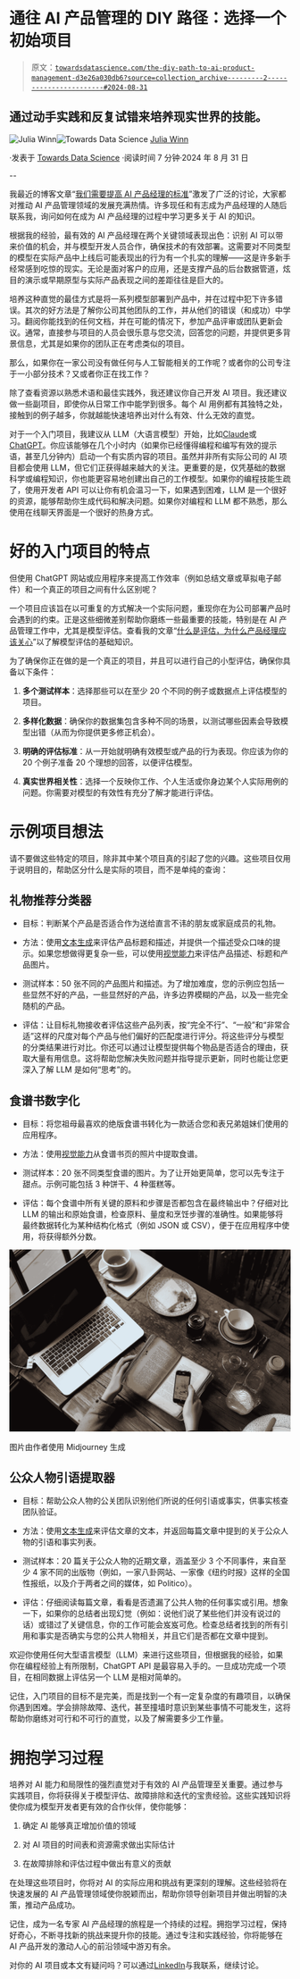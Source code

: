 # 通往 AI 产品管理的 DIY 路径：选择一个初始项目

> 原文：[`towardsdatascience.com/the-diy-path-to-ai-product-management-d3e26a030db6?source=collection_archive---------2-----------------------#2024-08-31`](https://towardsdatascience.com/the-diy-path-to-ai-product-management-d3e26a030db6?source=collection_archive---------2-----------------------#2024-08-31)

## 通过动手实践和反复试错来培养现实世界的技能。

[](https://medium.com/@4thewinn?source=post_page---byline--d3e26a030db6--------------------------------)![Julia Winn](https://medium.com/@4thewinn?source=post_page---byline--d3e26a030db6--------------------------------)[](https://towardsdatascience.com/?source=post_page---byline--d3e26a030db6--------------------------------)![Towards Data Science](https://towardsdatascience.com/?source=post_page---byline--d3e26a030db6--------------------------------) [Julia Winn](https://medium.com/@4thewinn?source=post_page---byline--d3e26a030db6--------------------------------)

·发表于 [Towards Data Science](https://towardsdatascience.com/?source=post_page---byline--d3e26a030db6--------------------------------) ·阅读时间 7 分钟·2024 年 8 月 31 日

--

我最近的博客文章“[我们需要提高 AI 产品经理的标准](https://medium.com/towards-data-science/we-need-to-raise-the-bar-for-ai-product-managers-ae0f3f933910)”激发了广泛的讨论，大家都对推动 AI 产品管理领域的发展充满热情。许多现任和有志成为产品经理的人随后联系我，询问如何在成为 AI 产品经理的过程中学习更多关于 AI 的知识。

根据我的经验，最有效的 AI 产品经理在两个关键领域表现出色：识别 AI 可以带来价值的机会，并与模型开发人员合作，确保技术的有效部署。这需要对不同类型的模型在实际产品中上线后可能表现出的行为有一个扎实的理解——这是许多新手经常感到吃惊的现实。无论是面对客户的应用，还是支撑产品的后台数据管道，炫目的演示或早期原型与实际产品表现之间的差距往往是巨大的。

培养这种直觉的最佳方式是将一系列模型部署到产品中，并在过程中犯下许多错误。其次的好方法是了解你公司其他团队的工作，并从他们的错误（和成功）中学习。翻阅你能找到的任何文档，并在可能的情况下，参加产品评审或团队更新会议。通常，直接参与项目的人员会很乐意与您交流，回答您的问题，并提供更多背景信息，尤其是如果你的团队正在考虑类似的项目。

那么，如果你在一家公司没有做任何与人工智能相关的工作呢？或者你的公司专注于一小部分技术？又或者你正在找工作？

除了查看资源以熟悉术语和最佳实践外，我还建议你自己开发 AI 项目。我还建议做一些副项目，即使你从日常工作中能学到很多。每个 AI 用例都有其独特之处，接触到的例子越多，你就越能快速培养出对什么有效、什么无效的直觉。

对于一个入门项目，我建议从 LLM（大语言模型）开始，比如[Claude](https://claude.ai/)或[ChatGPT](https://chatgpt.com/)。你应该能够在几个小时内（如果你已经懂得编程和编写有效的提示语，甚至几分钟内）启动一个有实质内容的项目。虽然并非所有实际公司的 AI 项目都会使用 LLM，但它们正获得越来越大的关注。更重要的是，仅凭基础的数据科学或编程知识，你也能更容易地创建出自己的工作模型。如果你的编程技能生疏了，使用开发者 API 可以让你有机会温习一下，如果遇到困难，LLM 是一个很好的资源，能够帮助你生成代码和解决问题。如果你对编程和 LLM 都不熟悉，那么使用在线聊天界面是一个很好的热身方式。

# 好的入门项目的特点

但使用 ChatGPT 网站或应用程序来提高工作效率（例如总结文章或草拟电子邮件）和一个真正的项目之间有什么区别呢？

一个项目应该旨在以可重复的方式解决一个实际问题，重现你在为公司部署产品时会遇到的约束。正是这些细微差别帮助你磨练一些最重要的技能，特别是在 AI 产品管理工作中，尤其是模型评估。查看我的文章“[什么是评估，为什么产品经理应该关心](https://medium.com/towards-data-science/what-exactly-is-an-eval-and-why-should-product-managers-care-b596dca275a7)”以了解模型评估的基础知识。

为了确保你正在做的是一个真正的项目，并且可以进行自己的小型评估，确保你具备以下条件：

1.  **多个测试样本**：选择那些可以在至少 20 个不同的例子或数据点上评估模型的项目。

1.  **多样化数据**：确保你的数据集包含多种不同的场景，以测试哪些因素会导致模型出错（从而为你提供更多修正机会）。

1.  **明确的评估标准**：从一开始就明确有效模型或产品的行为表现。你应该为你的 20 个例子准备 20 个理想的回答，以便评估模型。

1.  **真实世界相关性**：选择一个反映你工作、个人生活或你身边某个人实际用例的问题。你需要对模型的有效性有充分了解才能进行评估。

# 示例项目想法

请不要做这些特定的项目，除非其中某个项目真的引起了您的兴趣。这些项目仅用于说明目的，帮助区分什么是实际的项目，而不是单纯的查询：

## **礼物推荐分类器**

+   目标：判断某个产品是否适合作为送给直言不讳的朋友或家庭成员的礼物。

+   方法：使用[文本生成](https://platform.openai.com/docs/guides/text-generation)来评估产品标题和描述，并提供一个描述受众口味的提示。如果您想做得更复杂一些，可以使用[视觉能力](https://platform.openai.com/docs/guides/vision)来评估产品描述、标题和产品图片。

+   测试样本：50 张不同的产品图片和描述。为了增加难度，您的示例应包括一些显然不好的产品，一些显然好的产品，许多边界模糊的产品，以及一些完全随机的产品。

+   评估：让目标礼物接收者评估这些产品列表，按“完全不行”、“一般”和“非常合适”这样的尺度对每个产品与他们偏好的匹配度进行评分。将这些评分与模型的分类结果进行对比。你还可以通过让模型提供每个物品是否适合的理由，获取大量有用信息。这将帮助您解决失败问题并指导提示更新，同时也能让您更深入了解 LLM 是如何“思考”的。

## **食谱书数字化**

+   目标：将您祖母最喜欢的绝版食谱书转化为一款适合您和表兄弟姐妹们使用的应用程序。

+   方法：使用[视觉能力](https://platform.openai.com/docs/guides/vision)从食谱书页的照片中提取食谱。

+   测试样本：20 张不同类型食谱的图片。为了让开始更简单，您可以先专注于甜点。示例可能包括 3 种饼干、4 种蛋糕等。

+   评估：每个食谱中所有关键的原料和步骤是否都包含在最终输出中？仔细对比 LLM 的输出和原始食谱，检查原料、量度和烹饪步骤的准确性。如果能够将最终数据转化为某种结构化格式（例如 JSON 或 CSV），便于在应用程序中使用，将获得额外分数。

![](img/42c6103502408c37f23a559c36311ec0.png)

图片由作者使用 Midjourney 生成

## **公众人物引语提取器**

+   目标：帮助公众人物的公关团队识别他们所说的任何引语或事实，供事实核查团队验证。

+   方法：使用[文本生成](https://platform.openai.com/docs/guides/text-generation)来评估文章的文本，并返回每篇文章中提到的关于公众人物的引语和事实列表。

+   测试样本：20 篇关于公众人物的近期文章，涵盖至少 3 个不同事件，来自至少 4 家不同的出版物（例如，一家八卦网站、一家像《纽约时报》这样的全国性报纸，以及介于两者之间的媒体，如 Politico）。

+   评估：仔细阅读每篇文章，看看是否遗漏了公共人物的任何事实或引用。想象一下，如果你的总结者出现幻觉（例如：说他们说了某些他们并没有说过的话）或错过了关键信息，你的工作可能会岌岌可危。检查总结者找到的所有引用和事实是否确实与您的公共人物相关，并且它们是否都在文章中提到。

欢迎你使用任何大型语言模型（LLM）来进行这些项目，但根据我的经验，如果你在编程经验上有所限制，ChatGPT API 是最容易入手的。一旦成功完成一个项目，在相同数据上评估另一个 LLM 是相对简单的。

记住，入门项目的目标不是完美，而是找到一个有一定复杂度的有趣项目，以确保你遇到困难。学会排除故障、迭代，甚至撞墙时意识到某些事情不可能发生，这将帮助你磨练对可行和不可行的直觉，以及了解需要多少工作量。

# 拥抱学习过程

培养对 AI 能力和局限性的强烈直觉对于有效的 AI 产品管理至关重要。通过参与实践项目，你将获得关于模型评估、故障排除和迭代的宝贵经验。这些实践知识将使你成为模型开发者更有效的合作伙伴，使你能够：

1.  确定 AI 能够真正增加价值的领域

1.  对 AI 项目的时间表和资源需求做出实际估计

1.  在故障排除和评估过程中做出有意义的贡献

在处理这些项目时，你将对 AI 的实际应用和挑战有更深刻的理解。这些经验将在快速发展的 AI 产品管理领域使你脱颖而出，帮助你领导创新项目并做出明智的决策，推动产品成功。

记住，成为一名专家 AI 产品经理的旅程是一个持续的过程。拥抱学习过程，保持好奇心，不断寻找新的挑战来提升你的技能。通过专注和实践经验，你将能够在 AI 产品开发的激动人心的前沿领域中游刃有余。

对你的 AI 项目或本文有疑问吗？可以通过[LinkedIn](https://www.linkedin.com/in/juliacwinn/)与我联系，继续讨论。
